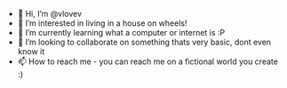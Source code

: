 - 👋 Hi, I’m @vlovev
- 👀 I’m interested in living in a house on wheels!
- 🌱 I’m currently learning what a computer or internet is :P
- 💞️ I’m looking to collaborate on something thats very basic, dont even know it
- 📫 How to reach me - you can reach me on a fictional world you create :)

<!---
vlovev/vlovev is a ✨ special ✨ repository because its `README.md` (this file) appears on your GitHub profile.
You can click the Preview link to take a look at your changes.
--->
